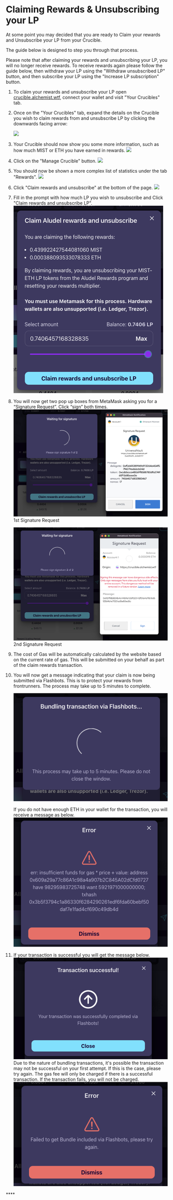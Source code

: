 # Claiming Rewards & Unsubscribing your LP

At some point you may decided that you are ready to Claim your rewards and Unsubscribe your LP from your Crucible. 

The guide below is designed to step you through that process.

Please note that after claiming your rewards and unsubscribing your LP, you will no longer receive rewards. To receive rewards again please follow the guide below, then withdraw your LP using the "Withdraw unsubscribed LP" button, and then subscribe your LP using the "Increase LP subscription" button.

1. To claim your rewards and unsubscribe your LP open [crucible.alchemist.wtf](https://crucible.alchemist.wtf/), connect your wallet and visit "Your Crucibles" tab. 
2. Once on the "Your Crucibles" tab, expand the details on the Crucible you wish to claim rewards from and unsubscribe LP by clicking the downwards facing arrow:

  
   ![](../../.gitbook/assets/screenshot-2021-05-07-at-12.50.58.png) 

3. Your Crucible should now show you some more information, such as how much MIST or ETH you have earned in rewards. ![](../../.gitbook/assets/screenshot-2021-05-07-at-12.50.42.png)  
4. Click on the "Manage Crucible" button. ![](../../.gitbook/assets/screenshot-2021-05-07-at-12.51.04.png)  
5. You should now be shown a more complex list of statistics under the tab "Rewards".  ![](../../.gitbook/assets/screenshot-2021-05-07-at-12.51.22.png)  
6. Click "Claim rewards and unsubscribe" at the bottom of the page. ![](../../.gitbook/assets/screenshot-2021-05-07-at-13.05.52.png)  
7. Fill in the prompt with how much LP you wish to unsubscribe and Click "Claim rewards and unsubscribe LP". ![](../../.gitbook/assets/1.png)  
8. You will now get two pop up boxes from MetaMask asking you for a “Signature Request”. Click “sign” both times.  
   ![](../../.gitbook/assets/2%20%282%29%20%282%29%20%281%29.png)   
   1st Signature Request

  
   ![](../../.gitbook/assets/3%20%281%29%20%285%29%20%281%29%20%284%29.png)  
    2nd Signature Request  

9. The cost of Gas will be automatically calculated by the website based on the current rate of gas. This will be submitted on your behalf as part of the claim rewards transaction.

10. You will now get a message indicating that your claim is now being submitted via Flashbots. This is to protect your rewards from frontrunners. The process may take up to 5 minutes to complete.

    ![](../../.gitbook/assets/4%20%281%29%20%282%29.png)  
  
    If you do not have enough ETH in your wallet for the transaction, you will receive a message as below.  
    ![](../../.gitbook/assets/edlin%20%281%29.png)  

11. If your transaction is successful you will get the message below. ![](../../.gitbook/assets/6.png)  Due to the nature of bundling transactions, it's possible the transaction may not be successful on your first attempt. If this is the case, please try again. The gas fee will only be charged if there is a successful transaction. If the transaction fails, you will not be charged. ![](../../.gitbook/assets/7%20%281%29.png)





\*\*\*\*

